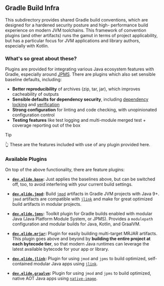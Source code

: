 
## Gradle Build Infra

This subdirectory provides shared Gradle build conventions, which are designed for a hardened security posture and high-
performance build experience on modern JVM toolchains. This framework of convention plugins (and other artifacts) runs
the gamut in terms of project applicability, but has a particular focus for JVM applications and library authors,
especially with Kotlin.

### What's so great about these?

Plugins are provided for integrating various Java ecosystem features with Gradle, especially around [JPMS][0]. There are
plugins which also set sensible baseline defaults, including:

- **Better reproducibility** of archives (zip, tar, jar), which improves cacheability of outputs
- **Sensible defaults for dependency security**, including [dependency locking][1] and [verification][2]
- **Strong configuration** for linting and code checking, with unopinionated configuration control
- **Testing features** like test logging and multi-module merged test + coverage reporting out of the box

> [!TIP]
> 👆 These are the features included with use of any plugin provided here.

### Available Plugins

On top of the above functionality, there are feature plugins:

- **[`dev.elide.base`][11]:** Just applies the baselines above, but can be switched off, too, to avoid interfering with
  your current build settings.

- **[`dev.elide.jmod`][5]:** Build [`jmod`][3] artifacts in Gradle JVM projects with Java 9+. `jmod` artifacts are
  compatible with [`jlink`][4] and make for great optimized build artifacts in modular projects.

- **[`dev.elide.jpms`][6]:** Toolkit plugin for Gradle builds enabled with modular Java (Java Platform Module System, or
  JPMS). Provides a `modulepath` configuration and modular builds for Java, Kotlin, and GraalVM.

- **[`dev.elide.mrjar`][7]:** Plugin for easily building multi-target MRJAR artifacts. This plugin goes above and beyond
  by **building the entire project at each bytecode tier**, so that modern Java runtimes can leverage the latest
  available bytecode for your app or library.

- **[`dev.elide.jlink`][8]:** Plugin for using `jmod` and `jpms` to build optimized, self-contained modular Java apps
  using [`jlink`][4].

- **[`dev.elide.graalvm`][9]:** Plugin for using `jmod` and `jpms` to build optimized, native AOT Java apps using
  [`native-image`][10].

[0]: https://www.oracle.com/corporate/features/understanding-java-9-modules.html
[1]: https://docs.gradle.org/current/userguide/dependency_locking.html
[2]: https://docs.gradle.org/current/userguide/dependency_verification.html
[3]: https://docs.oracle.com/en/java/javase/11/tools/jmod.html
[4]: https://docs.oracle.com/en/java/javase/11/tools/jlink.html
[5]: ./plugins/jmod
[6]: ./plugins/jpms
[7]: ./plugins/mrjar
[8]: ./plugins/jlink
[9]: ./plugins/graalvm
[10]: https://www.graalvm.org/latest/reference-manual/native-image/
[11]: ./plugins/base
